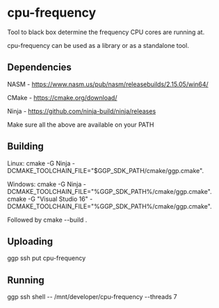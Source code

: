 # cpu-frequency
Tool to black box determine the frequency CPU cores are running at.

cpu-frequency can be used as a library or as a standalone tool.

## Dependencies
NASM - https://www.nasm.us/pub/nasm/releasebuilds/2.15.05/win64/

CMake - https://cmake.org/download/

Ninja - https://github.com/ninja-build/ninja/releases

Make sure all the above are available on your PATH

## Building
Linux: cmake -G Ninja -DCMAKE_TOOLCHAIN_FILE="$GGP_SDK_PATH/cmake/ggp.cmake".

Windows: cmake -G Ninja -DCMAKE_TOOLCHAIN_FILE="%GGP_SDK_PATH%/cmake/ggp.cmake".
         cmake -G "Visual Studio 16" -DCMAKE_TOOLCHAIN_FILE="%GGP_SDK_PATH%/cmake/ggp.cmake".

Followed by
cmake --build .

## Uploading
ggp ssh put cpu-frequency

## Running
ggp ssh shell -- /mnt/developer/cpu-frequency --threads 7
